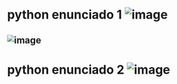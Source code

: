 # python enunciado 1 ![image](https://user-images.githubusercontent.com/91592928/183360005-e6485b39-aedc-4102-bfd8-1d22439b2d07.png)
![image](https://user-images.githubusercontent.com/91592928/183360678-ce3648a5-d357-4140-ac34-99cfc25831e2.png)
----------------------------------------------------------------------
# python enunciado 2 ![image](https://user-images.githubusercontent.com/91592928/183385125-e85d5f34-24d5-4b48-b399-43793d43a310.png)

